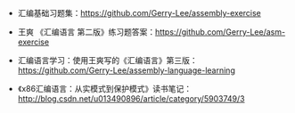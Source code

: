 - 汇编基础习题集：https://github.com/Gerry-Lee/assembly-exercise

- 王爽 《汇编语言 第二版》练习题答案：https://github.com/Gerry-Lee/asm-exercise

- 汇编语言学习：使用王爽写的《汇编语言》第三版：https://github.com/Gerry-Lee/assembly-language-learning

- 《x86汇编语言：从实模式到保护模式》读书笔记：http://blog.csdn.net/u013490896/article/category/5903749/3